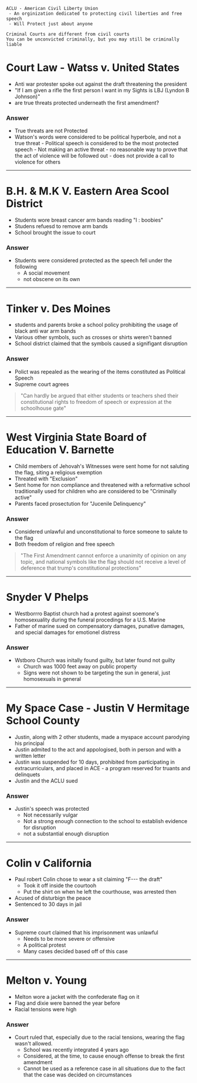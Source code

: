 
```ad-note
ACLU - American Civil Liberty Union
 - An orginization dedicated to protecting civil liberties and free speech
 - Will Protect just about anyone
```
```ad-note
Criminal Courts are different from civil courts
You can be unconvicted criminally, but you may still be criminally liable
```

# Court Law - Watss v. United States
 - Anti war protester spoke out against the draft threatening the president
 - "If I am given a rifle the first person I want in my Sights is LBJ (Lyndon B Johnson)"
 - are true threats protected underneath the first amendment?

### Answer
- True threats are not Protected
- Watson's words were considered to be political hyperbole, and not a true threat
	  - Political speech is considered to be the most protected speech
      - Not making an active threat
      - no reasonable way to prove that the act of violence will be followed out
      - does not provide a call to violence for others

---
# B.H. & M.K V. Eastern Area Scool District
- Students wore breast cancer arm bands reading "I : boobies"
- Studens refuesd to remove arm bands
- School brought the issue to court

### Answer
- Students were considered protected as the speech fell under the following
	 - A social movement
	 - not obscene on its own

---
# Tinker v. Des Moines
- students and parents broke a school policy prohibiting the usage of black anti war arm bands
- Various other symbols, such as crosses or shirts weren't banned
- School district claimed that the symbols caused a signifigant disruption

### Answer
- Polict was repealed as the wearing of the items constituted as Political Speech
- Supreme court agrees
> "Can hardly be argued that either students or teachers shed their constitutional rights to freedom of speech or expression at the schoolhouse gate"

---
# West Virginia State Board of Education V. Barnette
- Child members of Jehovah's Witnesses were sent home for not saluting the flag, siting a religious exemption
- Threated with "Exclusion"
- Sent home for non compliance and threatened with a reformative school traditionally used for children who are considered to be "Criminally active"
- Parents faced prosectution for "Jucenile Delinquency"

### Answer
- Considered unlawful and unconstitutional to force someone to salute to the flag
- Both freedom of religion and free speech
> "The First Amendment cannot enforce a unanimity of opinion on any topic, and national symbols like the flag should not receive a level of deference that trump's constitutional protections"

---
# Snyder V Phelps
- Westborrro Baptist church had a protest against soemone's homosexuality during the funeral procedings for a U.S. Marine
- Father of marine sued on compensatory damages, punative damages, and special damages for emotionel distress

### Answer
- Wstboro Church was initally found guilty, but later found not guilty
	- Church was 1000 feet away on public property
	- Signs were not shown to be targeting the sun in general, just homosexuals in general

---
# My Space Case - Justin V Hermitage School County
- Justin, along with 2 other students, made a myspace account parodying his principal
- Justin admited to the act  and appologised, both in person and with a written letter
- Justin was suspended for 10 days, prohibited from participating in extracurriculars, and placed in ACE - a program reserved for truants and delinquets
- Justin and the ACLU sued

### Answer
- Justin's speech was protected
	- Not necessarily vulgar
	- Not a strong enough connection to the school to establish evidence for disruption
	- not a substantial enough disruption

---
# Colin v California
- Paul robert Colin chose to wear a sit claiming "F--- the draft"
	- Took it off inside the courtooh
	- Put the shirt on when he left the courthouse, was arrested then
- Acused of disturbign the peace
- Sentenced to 30 days in jail

### Answer
- Supreme court claimed that his imprisonment was unlawful
	- Needs to be more severe or offensive
	- A political protest
	- Many cases decided based off of this case

---
# Melton v. Young
- Melton wore a jacket with the confederate flag on it
- Flag and dixie were banned the year before
- Racial tensions were high

### Answer
- Court ruled that, especially due to the racial tensions, wearing the flag wasn't allowed.
	- School was recently integrated 4 years ago
	- Considered, at the time, to cause enough offense to break the first amendment
	- Cannot be used as a reference case in all situations due to the fact that the case was decided on circumstances




